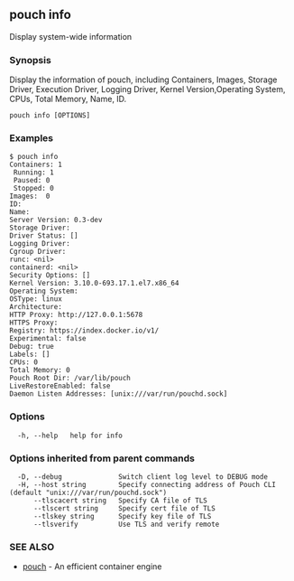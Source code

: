 ## pouch info

Display system-wide information

### Synopsis

Display the information of pouch, including Containers, Images, Storage Driver, Execution Driver, Logging Driver, Kernel Version,Operating System, CPUs, Total Memory, Name, ID.

```
pouch info [OPTIONS]
```

### Examples

```
$ pouch info
Containers: 1
 Running: 1
 Paused: 0
 Stopped: 0
Images:  0
ID:
Name:
Server Version: 0.3-dev
Storage Driver:
Driver Status: []
Logging Driver:
Cgroup Driver:
runc: <nil>
containerd: <nil>
Security Options: []
Kernel Version: 3.10.0-693.17.1.el7.x86_64
Operating System:
OSType: linux
Architecture:
HTTP Proxy: http://127.0.0.1:5678
HTTPS Proxy:
Registry: https://index.docker.io/v1/
Experimental: false
Debug: true
Labels: []
CPUs: 0
Total Memory: 0
Pouch Root Dir: /var/lib/pouch
LiveRestoreEnabled: false
Daemon Listen Addresses: [unix:///var/run/pouchd.sock]

```

### Options

```
  -h, --help   help for info
```

### Options inherited from parent commands

```
  -D, --debug              Switch client log level to DEBUG mode
  -H, --host string        Specify connecting address of Pouch CLI (default "unix:///var/run/pouchd.sock")
      --tlscacert string   Specify CA file of TLS
      --tlscert string     Specify cert file of TLS
      --tlskey string      Specify key file of TLS
      --tlsverify          Use TLS and verify remote
```

### SEE ALSO

* [pouch](pouch.md)	 - An efficient container engine

